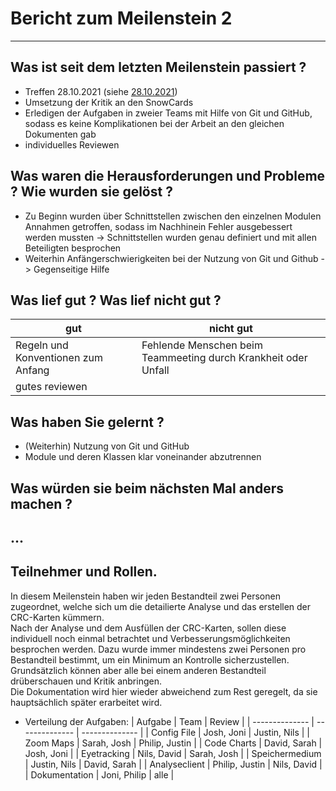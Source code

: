 # Bericht zum Meilenstein 2
---
## Was ist seit dem letzten Meilenstein passiert ?
- Treffen 28.10.2021 (siehe [28.10.2021](28_10_21.md))
- Umsetzung der Kritik an den SnowCards
- Erledigen der Aufgaben in zweier Teams mit Hilfe von Git und GitHub, sodass es keine Komplikationen bei der Arbeit an den gleichen Dokumenten gab
- individuelles Reviewen

## Was waren die Herausforderungen und Probleme ? Wie wurden sie gelöst ?
- Zu Beginn wurden über Schnittstellen zwischen den einzelnen Modulen Annahmen getroffen, sodass im Nachhinein Fehler ausgebessert werden mussten -> Schnittstellen wurden genau definiert und mit allen Beteiligten besprochen
- Weiterhin Anfängerschwierigkeiten bei der Nutzung von Git und Github -> Gegenseitige Hilfe

## Was lief gut ? Was lief nicht gut ?
| gut                                | nicht gut                                                      |
|------------------------------------|----------------------------------------------------------------|
| Regeln und Konventionen zum Anfang | Fehlende Menschen beim Teammeeting durch Krankheit oder Unfall |
| gutes reviewen                     |                                                                |

## Was haben Sie gelernt ?
- (Weiterhin) Nutzung von Git und GitHub
- Module und deren Klassen klar voneinander abzutrennen

## Was würden sie beim nächsten Mal anders machen ?
...
---
## Teilnehmer und Rollen.
In diesem Meilenstein haben wir jeden Bestandteil zwei Personen zugeordnet, welche sich um die detailierte Analyse und das erstellen der CRC-Karten kümmern.  
Nach der Analyse und dem Ausfüllen der CRC-Karten, sollen diese individuell noch einmal betrachtet und Verbesserungsmöglichkeiten besprochen werden.
Dazu wurde immer mindestens zwei Personen pro Bestandteil bestimmt, um ein Minimum an Kontrolle sicherzustellen.
Grundsätzlich können aber alle bei einem anderen Bestandteil drüberschauen und Kritik anbringen.    
Die Dokumentation wird hier wieder abweichend zum Rest geregelt, da sie hauptsächlich später erarbeitet wird.
- Verteilung der Aufgaben:
    | Aufgabe        | Team           | Review         |
    | -------------- | -------------- | -------------- |
    | Config File    | Josh, Joni     | Justin, Nils   |
    | Zoom Maps      | Sarah, Josh    | Philip, Justin |
    | Code Charts    | David, Sarah   | Josh, Joni     |
    | Eyetracking    | Nils, David    | Sarah, Josh    |
    | Speichermedium | Justin, Nils   | David, Sarah   |
    | Analyseclient  | Philip, Justin | Nils, David    |
    | Dokumentation  | Joni, Philip   | alle           |

